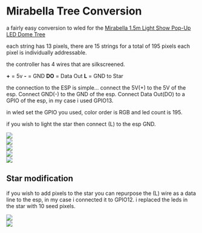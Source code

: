 # Mirabella Tree Conversion

a fairly easy conversion to wled for the <a href=https://www.mirabella.com.au/mirabella-product-item/pop-up-flashing-tinsel-christmas-tree/>Mirabella 1.5m Light Show Pop-Up LED Dome Tree</a>

each string has 13 pixels, there are 15 strings for a total of 195 pixels each pixel is individually addressable.

the controller has 4 wires that are silkscreened.

<b>+</b>  = 5v
<b>-</b>  = GND
<b>DO</b> = Data Out
<b>L</b>  = GND to Star

the connection to the ESP is simple...
connect the 5V(+) to the 5V of the esp.
Connect GND(-) to the GND of the esp.
Connect Data Out(DO) to a GPIO of the esp, in my case i used GPIO13.

in wled set the GPIO you used, color order is RGB and led count is 195.

if you wish to light the star then connect (L) to the esp GND.

<img src=https://github.com/DnG-Crafts/Mirabella-Tree-Conversion/blob/main/1.jpg><br>
<img src=https://github.com/DnG-Crafts/Mirabella-Tree-Conversion/blob/main/2.jpg><br>
<img src=https://github.com/DnG-Crafts/Mirabella-Tree-Conversion/blob/main/3.jpg><br>
<img src=https://github.com/DnG-Crafts/Mirabella-Tree-Conversion/blob/main/4.jpg><br>
<img src=https://github.com/DnG-Crafts/Mirabella-Tree-Conversion/blob/main/5.jpg><br>


## Star modification

if you wish to add pixels to the star you can repurpose the (L) wire as a data line to the esp, in my case i connected it to GPIO12.
i replaced the leds in the star with 10 seed pixels.

<img src=https://github.com/DnG-Crafts/Mirabella-Tree-Conversion/blob/main/6.jpg><br>
<img src=https://github.com/DnG-Crafts/Mirabella-Tree-Conversion/blob/main/7.jpg><br>